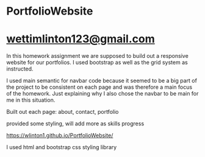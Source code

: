 # PortfolioWebsite

# wettimlinton123@gmail.com

In this homework assignment we are supposed to build out a responsive website for our portfolios. I used bootstrap as well as the grid system as instructed. 

I used main semantic for navbar code because it seemed to be a big part of the project to be consistent on each page and was therefore a main focus of the homework. Just explaining why I also chose the navbar to be main for me in this situation.

Built out each page: about, contact, portfolio

provided some styling, will add more as skills progress

https://wlinton1.github.io/PortfolioWebsite/

I used html and bootstrap css styling library

